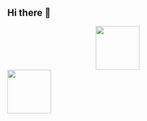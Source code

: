 ## Hi there 👋


<div id="header" align="center">
  <img src="https://media.giphy.com/media/M9gbBd9nbDrOTu1Mqx/giphy.gif" width="100"/>
</div>
<div id="badges">
  <img src="https://img.shields.io/badge/JavaScript-F7DF1E?style=for-the-badge&logo=javascript&logoColor=white&labelColor=101010" width="100"/>
</div>
